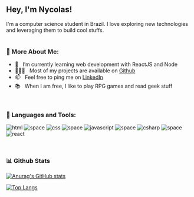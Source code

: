 ## Hey, I'm Nycolas!

I'm a computer science student in Brazil. I love exploring new technologies and leveraging them to build cool stuffs.
<br/>
<br/>
  
### 🧐 More About Me:

- 🌱 &nbsp; I’m currently learning web development with ReactJS and Node
- 👨🏻‍💻 &nbsp; Most of my projects are available on [Github](https://github.com/nycolasfelipe?tab=repositories)
- 📫 &nbsp; Feel free to ping me on [LinkedIn](https://www.linkedin.com/in/nycolas-felipe-0448b6150/)
- 📚 &nbsp; When I am free, I like to play RPG games and read geek stuff

<br>

### 🔨 Languages and Tools:
![html](https://user-images.githubusercontent.com/71052352/168397010-dff8cf39-1f0e-47b5-ad8a-95f603fde470.png)
![space](https://user-images.githubusercontent.com/71052352/168397384-e1576a6a-530c-4c3d-a2bf-c49bf1e8a07b.png)
![css](https://user-images.githubusercontent.com/71052352/168397022-65b98a9b-bbf2-46d3-80c4-06fcab29b9d4.png)
![space](https://user-images.githubusercontent.com/71052352/168397384-e1576a6a-530c-4c3d-a2bf-c49bf1e8a07b.png)
![javascript](https://user-images.githubusercontent.com/71052352/168397032-bfb368c6-f81c-4ba0-82bc-0df7a8bfa86e.png)
![space](https://user-images.githubusercontent.com/71052352/168397384-e1576a6a-530c-4c3d-a2bf-c49bf1e8a07b.png)
![csharp](https://user-images.githubusercontent.com/71052352/168397035-f6db43c9-93a4-4a91-8cbe-013f46071229.png)
![space](https://user-images.githubusercontent.com/71052352/168397384-e1576a6a-530c-4c3d-a2bf-c49bf1e8a07b.png)
![react](https://user-images.githubusercontent.com/71052352/168959297-72b5c30b-a2e3-49e1-b75f-28fd97b54371.png)

<br>


### 📊 Github Stats
<a href='https://github.com/nycolasfelipe/github-stats-transparent'>

![Anurag's GitHub stats](https://github-readme-stats.vercel.app/api?username=nycolasfelipe&hide=prs,issues&show_icons=true&theme=codeSTACKr)

[![Top Langs](https://github-readme-stats.vercel.app/api/top-langs/?username=nycolasfelipe&hide=yacc&layout=compact&theme=codeSTACKr)](https://github.com/nycolasfelipe/github-readme-stats)
